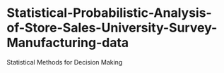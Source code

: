 # Statistical-Probabilistic-Analysis-of-Store-Sales-University-Survey-Manufacturing-data
Statistical Methods for Decision Making
